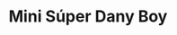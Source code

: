 ---
title: "Mini Súper Dany Boy"
url: /san-andres-cholula/mini-super-dany-boy/
shop: supermercado
---